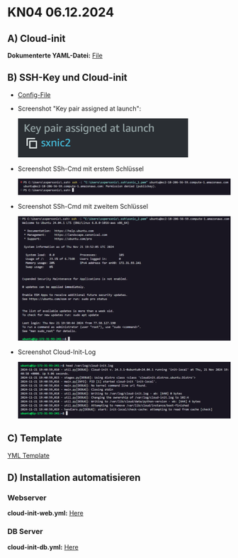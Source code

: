 # KN04 06.12.2024 #

## A) Cloud-init ##

**Dokumenterte YAML-Datei:** [File](./Cloud-Init/Cloud-init.yml)

## B) SSH-Key und Cloud-init ##

- [Config-File](./Cloud-Init/aws_2.yml)
  
- Screenshot "Key pair assigned at launch":
  
    ![Key pair assigned at launch](/m346-Cloud/Images/KN04/KEY-ASSIGNED-AT-LAUNCH.png)
  
- Screenshot SSh-Cmd mit erstem Schlüssel
  
    ![Screenshot SSh-Cmd mit erstem Schlüssel](/m346-Cloud/Images/KN04/SSH-CMD-KEY-1.png)
  
- Screenshot SSh-Cmd mit zweitem Schlüssel
  
    ![Screenshot SSh-Cmd mit zweitem Schlüssel](/m346-Cloud/Images/KN04/SSH-CMD-KEY-2.png)
  
- Screenshot Cloud-Init-Log
  
    ![Screenshot Cloud-Init-Log](/m346-Cloud/Images/KN04/CLOUD-INIT-LOG.png)

## C) Template ##

[YML Template](./Cloud-Init/template.yml)

## D) Installation automatisieren ##

### Webserver

**cloud-init-web.yml:** [Here](/m346-Cloud/KNs/04-Cloud_init-Automatisierung/Cloud-Init/cloud-init-web.yml)

### DB Server

**cloud-init-db.yml:** [Here](/m346-Cloud/KNs/04-Cloud_init-Automatisierung/Cloud-Init/cloud-init-db.yml)

